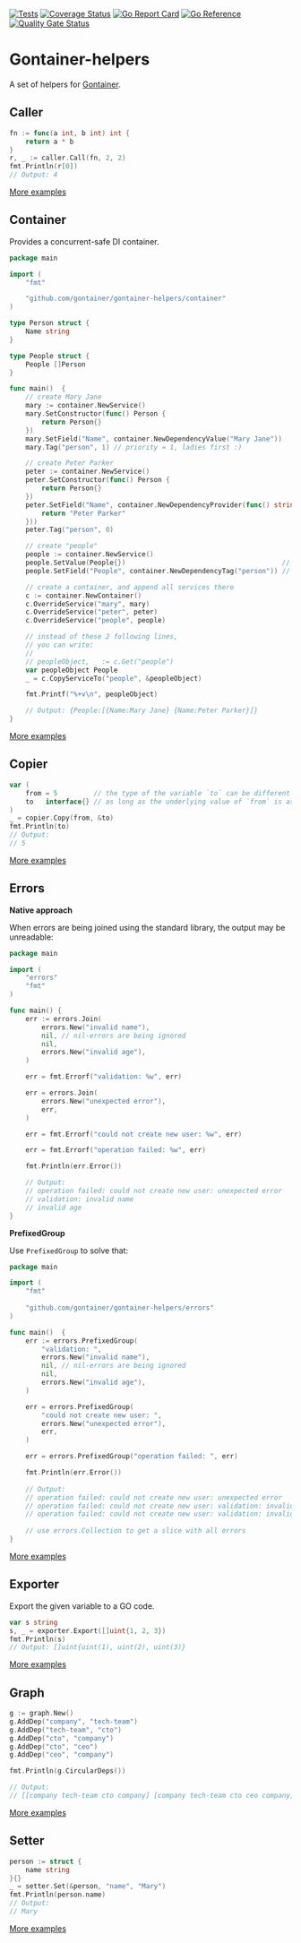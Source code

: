 [![Tests](https://github.com/gontainer/gontainer-helpers/actions/workflows/tests.yml/badge.svg)](https://github.com/gontainer/gontainer-helpers/actions/workflows/tests.yml)
[![Coverage Status](https://coveralls.io/repos/github/gontainer/gontainer-helpers/badge.svg?branch=main)](https://coveralls.io/github/gontainer/gontainer-helpers?branch=main)
[![Go Report Card](https://goreportcard.com/badge/github.com/gontainer/gontainer-helpers)](https://goreportcard.com/report/github.com/gontainer/gontainer-helpers)
[![Go Reference](https://pkg.go.dev/badge/github.com/gontainer/gontainer-helpers.svg)](https://pkg.go.dev/github.com/gontainer/gontainer-helpers)
[![Quality Gate Status](https://sonarcloud.io/api/project_badges/measure?project=gontainer_gontainer-helpers&metric=alert_status)](https://sonarcloud.io/summary/new_code?id=gontainer_gontainer-helpers)

# Gontainer-helpers

A set of helpers for [Gontainer](https://github.com/gontainer/gontainer).

## Caller

```go
fn := func(a int, b int) int {
    return a * b
}
r, _ := caller.Call(fn, 2, 2)
fmt.Println(r[0])
// Output: 4
```

[More examples](caller/examples_test.go)

## Container

Provides a concurrent-safe DI container.

```go
package main

import (
	"fmt"

	"github.com/gontainer/gontainer-helpers/container"
)

type Person struct {
	Name string
}

type People struct {
    People []Person
}

func main()  {
	// create Mary Jane
	mary := container.NewService()
	mary.SetConstructor(func() Person {
		return Person{}
	})
	mary.SetField("Name", container.NewDependencyValue("Mary Jane"))
	mary.Tag("person", 1) // priority = 1, ladies first :)

	// create Peter Parker
	peter := container.NewService()
	peter.SetConstructor(func() Person {
		return Person{}
	})
	peter.SetField("Name", container.NewDependencyProvider(func() string {
		return "Peter Parker"
	}))
	peter.Tag("person", 0)

	// create "people"
	people := container.NewService()
	people.SetValue(People{})                                       // instead of providing a constructor, we can provide a value directly
	people.SetField("People", container.NewDependencyTag("person")) // fetch all objects tagged as "person", and assign them to the field "people"

	// create a container, and append all services there
	c := container.NewContainer()
	c.OverrideService("mary", mary)
	c.OverrideService("peter", peter)
	c.OverrideService("people", people)

	// instead of these 2 following lines,
	// you can write:
	//
	// peopleObject, _ := c.Get("people")
	var peopleObject People
	_ = c.CopyServiceTo("people", &peopleObject)

	fmt.Printf("%+v\n", peopleObject)

	// Output: {People:[{Name:Mary Jane} {Name:Peter Parker}]}
}
```

[More examples](container/examples_test.go)

## Copier

```go
var (
    from = 5         // the type of the variable `to` can be different from the type of the variable `from`
    to   interface{} // as long as the underlying value of `from` is assignable to the `to`
)
_ = copier.Copy(from, &to)
fmt.Println(to)
// Output:
// 5
```

[More examples](copier/examples_test.go)

## Errors

**Native approach**

When errors are being joined using the standard library, the output may be unreadable:

```go
package main

import (
	"errors"
	"fmt"
)

func main() {
	err := errors.Join(
		errors.New("invalid name"),
		nil, // nil-errors are being ignored
		nil,
		errors.New("invalid age"),
	)

	err = fmt.Errorf("validation: %w", err)

	err = errors.Join(
		errors.New("unexpected error"),
		err,
	)

	err = fmt.Errorf("could not create new user: %w", err)

	err = fmt.Errorf("operation failed: %w", err)

	fmt.Println(err.Error())

	// Output:
	// operation failed: could not create new user: unexpected error
	// validation: invalid name
	// invalid age
}
```

**PrefixedGroup**

Use `PrefixedGroup` to solve that:

```go
package main

import (
	"fmt"
	
	"github.com/gontainer/gontainer-helpers/errors"
)

func main()  {
	err := errors.PrefixedGroup(
		"validation: ",
		errors.New("invalid name"),
		nil, // nil-errors are being ignored
		nil,
		errors.New("invalid age"),
	)

	err = errors.PrefixedGroup(
		"could not create new user: ",
		errors.New("unexpected error"),
		err,
	)

	err = errors.PrefixedGroup("operation failed: ", err)

	fmt.Println(err.Error())
	
	// Output:
	// operation failed: could not create new user: unexpected error
	// operation failed: could not create new user: validation: invalid name
	// operation failed: could not create new user: validation: invalid age
	
	// use errors.Collection to get a slice with all errors
}
```

[More examples](errors/examples_test.go)

## Exporter

Export the given variable to a GO code.

```go
var s string
s, _ = exporter.Export([]uint{1, 2, 3})
fmt.Println(s)
// Output: []uint{uint(1), uint(2), uint(3)}
```

[More examples](exporter/examples_test.go)

## Graph

```go
g := graph.New()
g.AddDep("company", "tech-team")
g.AddDep("tech-team", "cto")
g.AddDep("cto", "company")
g.AddDep("cto", "ceo")
g.AddDep("ceo", "company")

fmt.Println(g.CircularDeps())

// Output:
// [[company tech-team cto company] [company tech-team cto ceo company]]
```

[More examples](graph/examples_test.go)

## Setter

```go
person := struct {
    name string
}{}
_ = setter.Set(&person, "name", "Mary")
fmt.Println(person.name)
// Output:
// Mary
```

[More examples](setter/examples_test.go)
